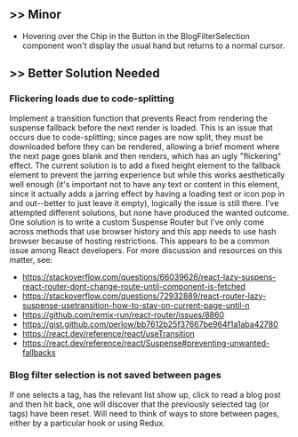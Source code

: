 ## >> Minor
- Hovering over the Chip in the Button in the BlogFilterSelection component won't display the usual hand but returns to a normal cursor. 

## >> Better Solution Needed
### Flickering loads due to code-splitting
Implement a transition function that prevents React from rendering the suspense fallback before the next render is loaded. This is an issue that occurs due to code-splitting; since pages are now split, they must be downloaded before they can be rendered, allowing a brief moment where the next page goes blank and then renders, which has an ugly "flickering" effect. The current solution is to add a fixed height element to the fallback element to prevent the jarring experience but while this works aesthetically well enough (it's important not to have any text or content in this element, since it actually adds a jarring effect by having a loading text or icon pop in and out--better to just leave it empty), logically the issue is still there. I've attempted different solutions, but none have produced the wanted outcome. One solution is to write a custom Suspense Router but I've only come across methods that use browser history and this app needs to use hash browser because of hosting restrictions. This appears to be a common issue among React developers. For more discussion and resources on this matter, see:
-   https://stackoverflow.com/questions/66039626/react-lazy-suspens-react-router-dont-change-route-until-component-is-fetched
-   https://stackoverflow.com/questions/72932889/react-router-lazy-suspense-usetransition-how-to-stay-on-current-page-until-n
-   https://github.com/remix-run/react-router/issues/8860
-   https://gist.github.com/perlow/bb7612b25f37667be964f1a1aba42780
-   https://react.dev/reference/react/useTransition
-   https://react.dev/reference/react/Suspense#preventing-unwanted-fallbacks

### Blog filter selection is not saved between pages
If one selects a tag, has the relevant list show up, click to read a blog post and then hit back, one will discover that the previously selected tag (or tags) have been reset. Will need to think of ways to store between pages, either by a particular hook or using Redux. 